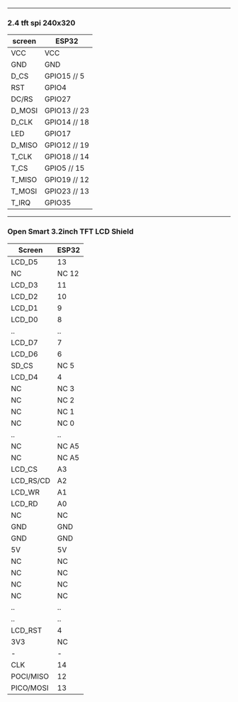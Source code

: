 

---
### 2.4 tft spi 240x320

screen | ESP32
-------|----------
VCC    | VCC
GND    | GND
D_CS   | GPIO15  // 5
RST    | GPIO4
DC/RS  | GPIO27
D_MOSI | GPIO13  // 23
D_CLK  | GPIO14  // 18
LED    | GPIO17
D_MISO | GPIO12  // 19
T_CLK  | GPIO18  // 14
T_CS   | GPIO5  // 15
T_MISO | GPIO19  // 12
T_MOSI | GPIO23  // 13
T_IRQ  | GPIO35



---

### Open Smart 3.2inch TFT LCD Shield

Screen    | ESP32
----------|------
LCD_D5    | 13
NC        | NC 12
LCD_D3    | 11
LCD_D2    | 10
LCD_D1    | 9
LCD_D0    | 8
..        | ..
LCD_D7    | 7
LCD_D6    | 6
SD_CS     | NC 5
LCD_D4    | 4
NC        | NC 3
NC        | NC 2
NC        | NC 1
NC        | NC 0
..  |  ..
NC        | NC A5
NC        | NC A5
LCD_CS    | A3
LCD_RS/CD | A2
LCD_WR    | A1
LCD_RD    | A0
NC        | NC
GND       | GND
GND       | GND
5V        | 5V
NC        | NC
NC        | NC
NC        | NC
NC        | NC
..        | ..
..        | ..
LCD_RST   | 4
3V3       | NC
_-_       | _-_
CLK       | 14
POCI/MISO | 12
PICO/MOSI | 13



######
